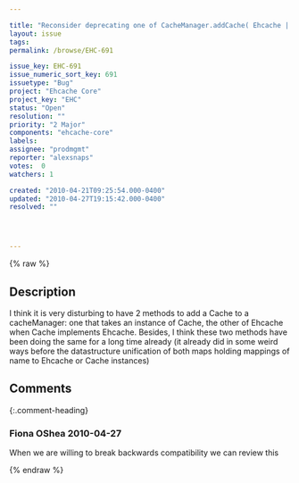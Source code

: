 ```yaml
---

title: "Reconsider deprecating one of CacheManager.addCache( Ehcache | Cache ) methods"
layout: issue
tags: 
permalink: /browse/EHC-691

issue_key: EHC-691
issue_numeric_sort_key: 691
issuetype: "Bug"
project: "Ehcache Core"
project_key: "EHC"
status: "Open"
resolution: ""
priority: "2 Major"
components: "ehcache-core"
labels: 
assignee: "prodmgmt"
reporter: "alexsnaps"
votes:  0
watchers: 1

created: "2010-04-21T09:25:54.000-0400"
updated: "2010-04-27T19:15:42.000-0400"
resolved: ""




---
```


{% raw %}

## Description

<div markdown="1" class="description">

I think it is very disturbing to have 2 methods to add a Cache to a cacheManager: one that takes an instance of Cache, the other of Ehcache when Cache implements Ehcache.
Besides, I think these two methods have been doing the same for a long time already (it already did in some weird ways before the datastructure unification of both maps holding mappings of name to Ehcache or Cache instances)  

</div>

## Comments


{:.comment-heading}
### **Fiona OShea** <span class="date">2010-04-27</span>

<div markdown="1" class="comment">

When we are willing to break backwards compatibility we can review this

</div>



{% endraw %}
